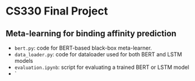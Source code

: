 # CS330 Final Project
## Meta-learning for binding affinity prediction

- `bert.py`: code for BERT-based black-box meta-learner.
- `data_loader.py`: code for dataloader used for both BERT and LSTM models
- `evaluation.ipynb`: script for evaluating a trained BERT or LSTM model
- `
